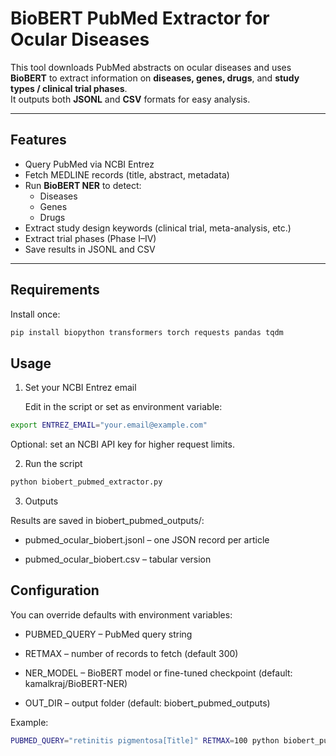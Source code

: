 # BioBERT PubMed Extractor for Ocular Diseases

This tool downloads PubMed abstracts on ocular diseases and uses **BioBERT** to extract information on **diseases, genes, drugs**, and **study types / clinical trial phases**.  
It outputs both **JSONL** and **CSV** formats for easy analysis.

---

## Features

- Query PubMed via NCBI Entrez
- Fetch MEDLINE records (title, abstract, metadata)
- Run **BioBERT NER** to detect:
  - Diseases  
  - Genes  
  - Drugs  
- Extract study design keywords (clinical trial, meta-analysis, etc.)
- Extract trial phases (Phase I–IV)
- Save results in JSONL and CSV

---

## Requirements

Install once:

```bash
pip install biopython transformers torch requests pandas tqdm
```
## Usage

1. Set your NCBI Entrez email

   Edit in the script or set as environment variable:

```bash
export ENTREZ_EMAIL="your.email@example.com"
```
Optional: set an NCBI API key for higher request limits.

2. Run the script

```bash
python biobert_pubmed_extractor.py
```

3. Outputs

Results are saved in biobert_pubmed_outputs/:

- pubmed_ocular_biobert.jsonl – one JSON record per article

- pubmed_ocular_biobert.csv – tabular version


## Configuration

You can override defaults with environment variables:

- PUBMED_QUERY – PubMed query string

- RETMAX – number of records to fetch (default 300)

- NER_MODEL – BioBERT model or fine-tuned checkpoint (default: kamalkraj/BioBERT-NER)

- OUT_DIR – output folder (default: biobert_pubmed_outputs)

Example:

```bash
PUBMED_QUERY="retinitis pigmentosa[Title]" RETMAX=100 python biobert_pubmed_extractor.py
```
